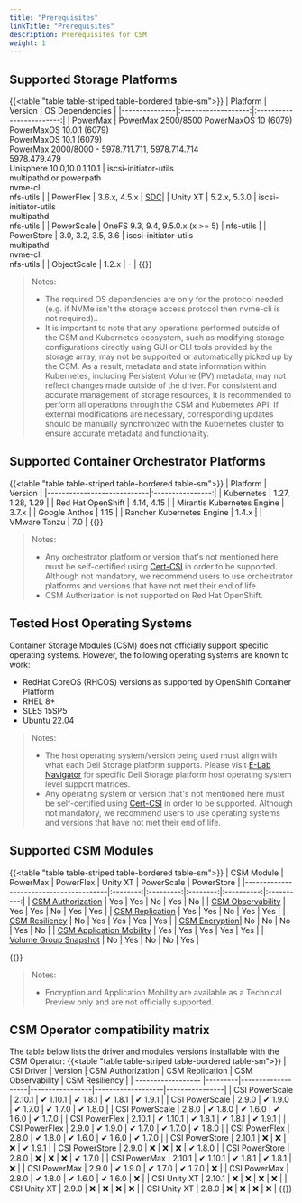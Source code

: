 ```yaml
---
title: "Prerequisites"
linkTitle: "Prerequisites"
description: Prerequisites for CSM 
weight: 1
---
```


## Supported Storage Platforms

{{<table "table table-striped table-bordered table-sm">}}
| Platform      | Version             | OS Dependencies          |
|---------------|:-------------------:|:------------------------:|
| PowerMax    | PowerMax 2500/8500 PowerMaxOS 10 (6079)<br>PowerMaxOS 10.0.1 (6079)<br>PowerMaxOS 10.1 (6079)<br>PowerMax 2000/8000 - 5978.711.711, 5978.714.714<br>5978.479.479<br>Unisphere 10.0,10.0.1,10.1 | iscsi-initiator-utils<br>multipathd or powerpath<br>nvme-cli<br>nfs-utils |
| PowerFlex     | 3.6.x, 4.5.x | [SDC](https://www.dell.com/support/home/en-us/product-support/product/scaleio/drivers)|
| Unity XT      | 5.2.x, 5.3.0 | iscsi-initiator-utils<br>multipathd<br>nfs-utils |
| PowerScale    | OneFS 9.3, 9.4, 9.5.0.x (x >= 5) | nfs-utils |
| PowerStore    | 3.0, 3.2, 3.5, 3.6  | iscsi-initiator-utils<br>multipathd<br>nvme-cli<br>nfs-utils |
| ObjectScale   | 1.2.x               | - |
{{</table>}}

> Notes:
> * The required OS dependencies are only for the protocol needed (e.g. if NVMe isn't the storage access protocol then nvme-cli is not required)..
> * It is important to note that any operations performed outside of the CSM and Kubernetes ecosystem, such as modifying storage configurations directly using GUI or CLI tools provided by the storage array, may not be supported or automatically picked up by the CSM. As a result, metadata and state information within Kubernetes, including Persistent Volume (PV) metadata, may not reflect changes made outside of the driver. For consistent and accurate management of storage resources, it is recommended to perform all operations through the CSM and Kubernetes API. If external modifications are necessary, corresponding updates should be manually synchronized with the Kubernetes cluster to ensure accurate metadata and functionality.

## Supported Container Orchestrator Platforms

{{<table "table table-striped table-bordered table-sm">}}
| Platform                   | Version          |
|----------------------------|:----------------:|
| Kubernetes                 | 1.27, 1.28, 1.29 |
| Red Hat OpenShift          | 4.14, 4.15       |
| Mirantis Kubernetes Engine | 3.7.x            |
| Google Anthos              | 1.15             |
| Rancher Kubernetes Engine  | 1.4.x            |
| VMware Tanzu               | 7.0              |
{{</table>}}

> Notes:
> * Any orchestrator platform or version that's not mentioned here must be self-certified using [Cert-CSI](../support/cert-csi/) in order to be supported.  Although not mandatory, we recommend users to use orchestrator platforms and versions that have not met their end of life.
> * CSM Authorization is not supported on Red Hat OpenShift.

## Tested Host Operating Systems

Container Storage Modules (CSM) does not officially support specific operating systems.  However, the following operating systems are known to work:
- RedHat CoreOS (RHCOS) versions as supported by OpenShift Container Platform
- RHEL 8+
- SLES 15SP5
- Ubuntu 22.04

> Notes: 
> * The host operating system/version being used must align with what each Dell Storage platform supports. Please visit [E-Lab Navigator](https://elabnavigator.dell.com/eln/modernHomeSSM) for specific Dell Storage platform host operating system level support matrices.
> * Any operating system or version that's not mentioned here must be self-certified using [Cert-CSI](../support/cert-csi/) in order to be supported. Although not mandatory, we recommend users to use operating systems and versions that have not met their end of life.

## Supported CSM Modules

{{<table "table table-striped table-bordered table-sm">}}
| CSM Module                             | PowerMax | PowerFlex | Unity XT | PowerScale | PowerStore |
|----------------------------------------|:--------:|:---------:|:--------:|:----------:|:----------:|
| [CSM Authorization](../authorization/) | Yes      | Yes       |  No      | Yes        | No         |
| [CSM Observability](../observability/) | Yes      | Yes       |  No      | Yes        | Yes        |
| [CSM Replication](../replication/)     | Yes      | Yes       |  No      | Yes        | Yes        |
| [CSM Resiliency](../resiliency/)       | No       | Yes       |  Yes     | Yes        | Yes        |
| [CSM Encryption](../secure/encryption/)| No       | No        |  No      | Yes        | No         |
| [CSM Application Mobility](../applicationmobility/) | Yes | Yes |  Yes   | Yes        | Yes        |
| [Volume Group Snapshot](../snapshots/volume-group-snapshots/) | No | Yes | No | No    | Yes        |

{{</table>}}

> Notes:
> * Encryption and Application Mobility are available as a Technical Preview only and are not officially supported.

## CSM Operator compatibility matrix

The table below lists the driver and modules versions installable with the CSM Operator:
{{<table "table table-striped table-bordered table-sm">}}
| CSI Driver         | Version | CSM Authorization | CSM Replication | CSM Observability | CSM Resiliency |
| ------------------ |---------|-------------------|-----------------|-------------------|----------------|
| CSI PowerScale     | 2.10.1  | ✔ 1.10.1          | ✔ 1.8.1        | ✔ 1.8.1           | ✔ 1.9.1        |
| CSI PowerScale     | 2.9.0   | ✔ 1.9.0           | ✔ 1.7.0        | ✔ 1.7.0           | ✔ 1.8.0        |
| CSI PowerScale     | 2.8.0   | ✔ 1.8.0           | ✔ 1.6.0        | ✔ 1.6.0           | ✔ 1.7.0        |
| CSI PowerFlex      | 2.10.1  | ✔ 1.10.1          | ✔ 1.8.1        | ✔ 1.8.1           | ✔ 1.9.1        |
| CSI PowerFlex      | 2.9.0   | ✔ 1.9.0           | ✔ 1.7.0        | ✔ 1.7.0           | ✔ 1.8.0        |
| CSI PowerFlex      | 2.8.0   | ✔ 1.8.0           | ✔ 1.6.0        | ✔ 1.6.0           | ✔ 1.7.0        |
| CSI PowerStore     | 2.10.1  | ❌                | ❌             | ❌                | ✔ 1.9.1        |
| CSI PowerStore     | 2.9.0   | ❌                | ❌             | ❌                | ✔ 1.8.0        |
| CSI PowerStore     | 2.8.0   | ❌                | ❌             | ❌                | ✔ 1.7.0        |
| CSI PowerMax       | 2.10.1  | ✔ 1.10.1          | ✔ 1.8.1        | ✔ 1.8.1           | ❌             |
| CSI PowerMax       | 2.9.0   | ✔ 1.9.0           | ✔ 1.7.0        | ✔ 1.7.0           | ❌             |
| CSI PowerMax       | 2.8.0   | ✔ 1.8.0           | ✔ 1.6.0        | ✔ 1.6.0           | ❌             |
| CSI Unity XT       | 2.10.1  | ❌                | ❌             | ❌                | ❌             |
| CSI Unity XT       | 2.9.0   | ❌                | ❌             | ❌                | ❌             |
| CSI Unity XT       | 2.8.0   | ❌                | ❌             | ❌                | ❌             |
{{</table>}}
